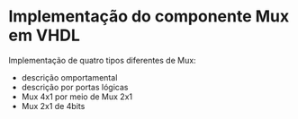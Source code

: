 # Implementação do componente Mux em VHDL

Implementação de quatro tipos diferentes de Mux:
- descrição omportamental
- descrição por portas lógicas
- Mux 4x1 por meio de Mux 2x1
- Mux 2x1 de 4bits
